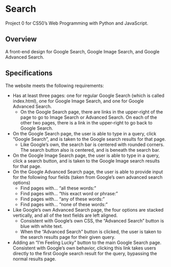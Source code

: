 # Search
Project 0 for CS50’s Web Programming with Python and JavaScript.

## Overview
A front-end design for Google Search, Google Image Search, and Google Advanced Search.

## Specifications
The website meets the following requirements:
* Has at least three pages: one for regular Google Search (which is called index.html), one for Google Image Search, and one for Google Advanced Search.
  * On the Google Search page, there are links in the upper-right of the page to go to Image Search or Advanced Search. On each of the other two pages, there is a link in the upper-right to go back to Google Search.
* On the Google Search page, the user is able to type in a query, click “Google Search”, and is taken to the Google search results for that page.
  * Like Google’s own, the search bar is centered with rounded corners. The search button also is centered, and is beneath the search bar.
* On the Google Image Search page, the user is able to type in a query, click a search button, and is taken to the Google Image search results for that page.
* On the Google Advanced Search page, the user is able to provide input for the following four fields (taken from Google’s own advanced search options)
  * Find pages with… “all these words:”
  * Find pages with… “this exact word or phrase:”
  * Find pages with… “any of these words:”
  * Find pages with… “none of these words:”
* Like Google’s own Advanced Search page, the four options are stacked vertically, and all of the text fields are left aligned.
  * Consistent with Google’s own CSS, the “Advanced Search” button is blue with white text.
  * When the “Advanced Search” button is clicked, the user is taken to the search results page for their given query.
* Adding an “I’m Feeling Lucky” button to the main Google Search page. Consistent with Google’s own behavior, clicking this link takes users directly to the first Google search result for the query, bypassing the normal results page.
